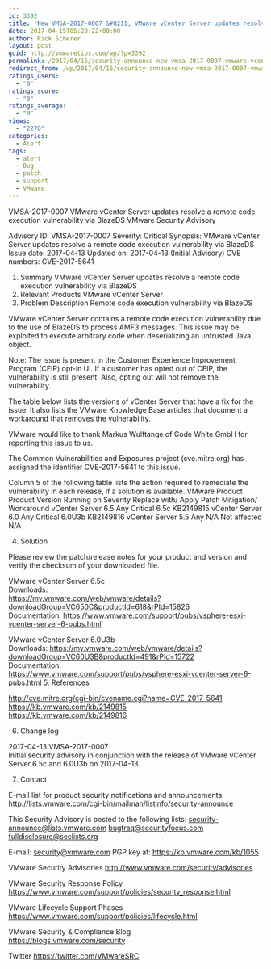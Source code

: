 ```yaml
---
id: 3392
title: 'New VMSA-2017-0007 &#8211; VMware vCenter Server updates resolve a remote code execution vulnerability via BlazeDS'
date: 2017-04-15T05:28:22+00:00
author: Rick Scherer
layout: post
guid: http://vmwaretips.com/wp/?p=3392
permalink: /2017/04/15/security-announce-new-vmsa-2017-0007-vmware-vcenter-server-updates-resolve-a-remote-code-execution-vulnerability-via-blazeds/
redirect_from: /wp/2017/04/15/security-announce-new-vmsa-2017-0007-vmware-vcenter-server-updates-resolve-a-remote-code-execution-vulnerability-via-blazeds/
ratings_users:
  - "0"
ratings_score:
  - "0"
ratings_average:
  - "0"
views:
  - "2270"
categories:
  - Alert
tags:
  - alert
  - Bug
  - patch
  - support
  - VMware
---
```

VMSA-2017-0007
VMware vCenter Server updates resolve a remote code    execution vulnerability via BlazeDS
VMware Security Advisory

Advisory ID:	VMSA-2017-0007
Severity:	Critical
Synopsis:	VMware vCenter Server updates resolve a remote code execution vulnerability via BlazeDS
Issue date:	2017-04-13
Updated on:	2017-04-13 (Initial Advisory)
CVE numbers:	CVE-2017-5641

1. Summary
VMware vCenter Server updates resolve a remote code execution vulnerability via BlazeDS
2. Relevant Products
VMware vCenter Server
3. Problem Description
Remote code execution vulnerability via BlazeDS

VMware vCenter Server contains a remote code execution vulnerability due to the use of BlazeDS to process AMF3 messages. This issue may be exploited to execute arbitrary code when deserializing an untrusted Java object.

Note: The issue is present in the Customer Experience Improvement Program (CEIP) opt-in UI. If a customer has opted out of CEIP, the vulnerability is still present. Also, opting out will not remove the vulnerability.

The table below lists the versions of vCenter Server that have a fix for the issue. It also lists the VMware Knowledge Base articles that document a workaround that removes the vulnerability.

VMware would like to thank Markus Wulftange of Code White GmbH for reporting this issue to us.

The Common Vulnerabilities and Exposures project (cve.mitre.org) has assigned the identifier CVE-2017-5641 to this issue.  

Column 5 of the following table lists the action required to remediate the vulnerability in each release, if a solution is available.
VMware Product
Product Version
Running on
Severity
Replace with/ Apply Patch
Mitigation/ Workaround
vCenter Server	6.5	Any	Critical	6.5c	KB2149815
vCenter Server	6.0	Any	Critical	6.0U3b	KB2149816
vCenter Server	5.5	Any	N/A	Not affected	N/A


4. Solution

Please review the patch/release notes for your product and version and verify the checksum of your downloaded file.

VMware vCenter Server 6.5c  
Downloads:  
https://my.vmware.com/web/vmware/details?downloadGroup=VC650C&productId=618&rPId=15826  
Documentation:
https://www.vmware.com/support/pubs/vsphere-esxi-vcenter-server-6-pubs.html   


VMware vCenter Server 6.0U3b  
Downloads:
https://my.vmware.com/web/vmware/details?downloadGroup=VC60U3B&productId=491&rPId=15722  
Documentation:  
https://www.vmware.com/support/pubs/vsphere-esxi-vcenter-server-6-pubs.html
5. References

http://cve.mitre.org/cgi-bin/cvename.cgi?name=CVE-2017-5641
https://kb.vmware.com/kb/2149815  
https://kb.vmware.com/kb/2149816

6. Change log

2017-04-13 VMSA-2017-0007  
Initial security advisory in conjunction with the release of VMware vCenter Server 6.5c and 6.0U3b on 2017-04-13.

7. Contact

E-mail list for product security notifications and announcements:
http://lists.vmware.com/cgi-bin/mailman/listinfo/security-announce

This Security Advisory is posted to the following lists:
  security-announce@lists.vmware.com
  bugtraq@securityfocus.com
  fulldisclosure@seclists.org

E-mail: security@vmware.com
PGP key at:
https://kb.vmware.com/kb/1055

VMware Security Advisories
http://www.vmware.com/security/advisories

VMware Security Response Policy
https://www.vmware.com/support/policies/security_response.html

VMware Lifecycle Support Phases
https://www.vmware.com/support/policies/lifecycle.html

VMware Security & Compliance Blog  
https://blogs.vmware.com/security

Twitter
https://twitter.com/VMwareSRC
